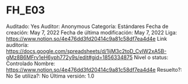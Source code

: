 # FH_E03

Auditado: Yes
Auditor: Anonymous
Categoría: Estándares
Fecha de creación: May 7, 2022
Fecha de última modificación: May 7, 2022
Liga: https://www.notion.so/4e476dd3fd20414c9a81c58df7ea4d4e 
Link auditoría: https://docs.google.com/spreadsheets/d/1ijM3c2toD_CvIW2xA5B-gMz8B6MFrv1eH6yph772y9s/edit#gid=1856334875
Nivel o status: Controlado
Nombre: https://www.notion.so/4e476dd3fd20414c9a81c58df7ea4d4e 
Resuelto?: No
Se utiliza?: No
Última versión: 1.0